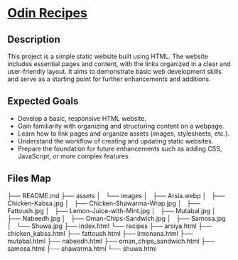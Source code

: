 # [Odin Recipes](https://1evity.github.io/odin-recipes/)

## Description

This project is a simple static website built using HTML. The website includes essential pages and content, with the links organized in a clear and user-friendly layout. It aims to demonstrate basic web development skills and serve as a starting point for further enhancements and additions.

## Expected Goals

- Develop a basic, responsive HTML website.
- Gain familiarity with organizing and structuring content on a webpage.
- Learn how to link pages and organize assets (images, stylesheets, etc.).
- Understand the workflow of creating and updating static websites.
- Prepare the foundation for future enhancements such as adding CSS, JavaScript, or more complex features.

## Files Map

├── README.md
├── assets
│   └── images
│   ├── Arsia.webp
│   ├── Chicken-Kabsa.jpg
│   ├── Chicken-Shawarma-Wrap.jpg
│   ├── Fattoush.jpg
│   ├── Lemon-Juice-with-Mint.jpg
│   ├── Mutabal.jpg
│   ├── Nabeedh.jpg
│   ├── Oman-Chips-Sandwich.jpg
│   ├── Samosa.jpg
│   └── Shuwa.jpg
├── index.html
└── recipes
├── arsiya.html
├── chicken_kabsa.html
├── fattoush.html
├── limonana.html
├── mutabal.html
├── nabeedh.html
├── oman_chips_sandwich.html
├── samosa.html
├── shawarma.html
└── shuwa.html
